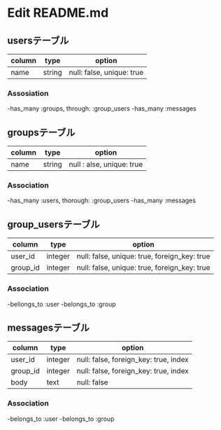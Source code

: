 # Edit README.md

## usersテーブル
|column|type|option|
|------|-------|----------------------------|
|name|string |null: false, unique: true|

### Assosiation
-has_many :groups, through: :group_users
-has_many :messages

## groupsテーブル
|column|type|option|
|------|-------|----------------------------|
|name|string|null : alse, unique: true|

### Association
-has_many :users, thorough: :group_users
-has_many :messages

## group_usersテーブル
|column|type|option|
|--------|-------|----------------------------|
|user_id |integer|null: false, unique: true, foreign_key: true|
|group_id|integer|null: false, unique: true, foreign_key: true|

### Association
-beliongs_to :user
-belongs_to :group

## messagesテーブル
|column|type|option|
|--------|-------|----------------------------|
|user_id|integer|null: false, foreign_key: true, index|
|group_id|integer|null: false, foreign_key: true, index|
|body|text|null: false|

### Association
-belongs_to :user
-belongs_to :group

